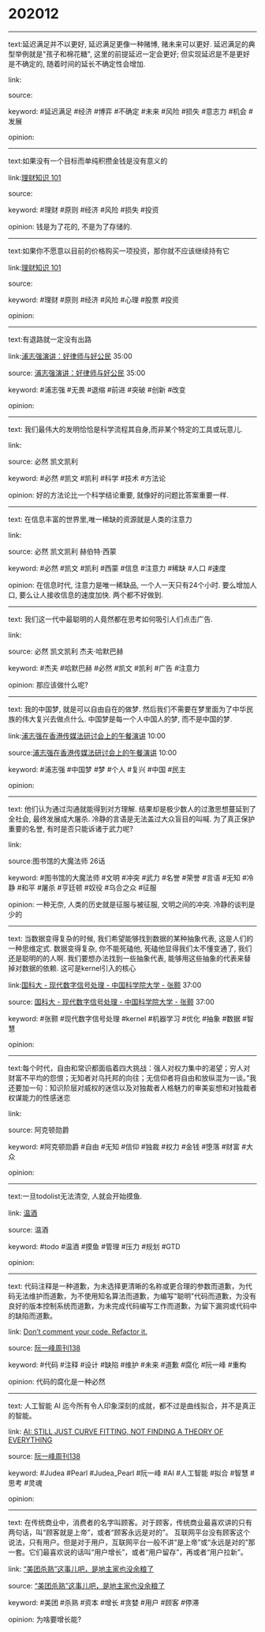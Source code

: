 # 202012

---

text:延迟满足并不以更好, 延迟满足更像一种赌博, 赌未来可以更好. 延迟满足的典型举例就是"孩子和棉花糖", 这里的前提延迟一定会更好; 但实现延迟是不是更好是不确定的, 随着时间的延长不确定性会增加.

link:

source:

keyword: #延迟满足 #经济 #博弈 #不确定 #未来 #风险 #损失 #意志力 #机会 #发展

opinion:

---

text:如果没有一个目标而单纯积攒金钱是没有意义的

link:[理财知识 101](https://www.douban.com/note/783861742/)

source:

keyword: #理财 #原则 #经济 #风险 #损失 #投资

opinion: 钱是为了花的, 不是为了存储的.

---

text:如果你不愿意以目前的价格购买一项投资，那你就不应该继续持有它

link:[理财知识 101](https://www.douban.com/note/783861742/)

source:

keyword: #理财 #原则 #经济 #风险 #心理 #股票 #投资

opinion:

---

text:有退路就一定没有出路

link:[浦志强演讲：好律师与好公民](https://www.youtube.com/watch?v=PfKpXfEgunY) 35:00

source: [浦志强演讲：好律师与好公民](https://www.youtube.com/watch?v=PfKpXfEgunY) 35:00

keyword: #浦志强 #无畏 #退缩 #前进 #突破 #创新 #改变

opinion:

---

text: 我们最伟大的发明恰恰是科学流程其自身,而非某个特定的工具或玩意儿.

link:

source: 必然 凯文凯利

keyword: #必然 #凯文 #凯利 #科学 #技术 #方法论

opinion: 好的方法论比一个科学结论重要, 就像好的问题比答案重要一样.

---

text: 在信息丰富的世界里,唯一稀缺的资源就是人类的注意力

link:

source: 必然 凯文凯利 赫伯特·西蒙

keyword: #必然 #凯文 #凯利 #西蒙 #信息 #注意力 #稀缺 #人口 #速度

opinion: 在信息时代, 注意力是唯一稀缺品, 一个人一天只有24个小时. 要么增加人口, 要么让人接收信息的速度加快. 两个都不好做到.

---

text: 我们这一代中最聪明的人竟然都在思考如何吸引人们点击广告.

link:

source:  必然 凯文凯利 杰夫·哈默巴赫

keyword: #杰夫 #哈默巴赫 #必然 #凯文 #凯利 #广告 #注意力

opinion: 那应该做什么呢?

---

text: 我的中国梦, 就是可以自由自在的做梦. 然后我们不需要在梦里面为了中华民族的伟大复兴去做点什么. 中国梦是每一个人中国人的梦, 而不是中国的梦.

link:[浦志强在香港传媒法研讨会上的午餐演讲](https://www.youtube.com/watch?v=o20QI9ov5dY) 10:00

source:[浦志强在香港传媒法研讨会上的午餐演讲](https://www.youtube.com/watch?v=o20QI9ov5dY) 10:00

keyword: #浦志强 #中国梦 #梦 #个人 #复兴 #中国 #民主

opinion:

---

text: 他们认为通过沟通就能得到对方理解. 结果却是极少数人的过激思想蔓延到了全社会, 最终发展成大屠杀. 冷静的言语是无法盖过大众盲目的叫喊. 为了真正保护重要的名誉, 有时是否只能诉诸于武力呢?

link:

source:图书馆的大魔法师 26话

keyword: #图书馆的大魔法师 #文明 #冲突 #武力 #名誉 #荣誉 #言语 #无知 #冷静 #和平 #屠杀 #亨廷顿 #奴役 #乌合之众 #征服

opinion: 一种无奈, 人类的历史就是征服与被征服, 文明之间的冲突. 冷静的谈判是少的

---

text: 当数据变得复杂的时候, 我们希望能够找到数据的某种抽象代表, 这是人们的一种思维定式. 数据变得复杂, 你不能死磕他, 死磕他显得我们太不懂变通了, 我们还是聪明的的人啊. 我们要想办法找到一些抽象代表, 能够用这些抽象的代表来替掉对数据的依赖. 这可是kernel引入的核心

link:[国科大 - 现代数字信号处理 - 中国科学院大学 - 张颢](https://www.bilibili.com/video/BV1bZ4y1T72A?p=17) 37:00

source: [国科大 - 现代数字信号处理 - 中国科学院大学 - 张颢](https://www.bilibili.com/video/BV1bZ4y1T72A?p=17) 37:00

keyword: #张颢 #现代数字信号处理 #kernel #机器学习 #优化 #抽象 #数据 #智慧

opinion:

---

text:每个时代，自由和常识都面临着四大挑战：强人对权力集中的渴望；穷人对财富不平均的怨恨；无知者对乌托邦的向往；无信仰者将自由和放纵混为一谈。”我还要加一句：知识阶层对威权的迷信以及对独裁者人格魅力的审美妄想和对独裁者权谋能力的性感迷恋

link:

source: 阿克顿勋爵

keyword: #阿克顿勋爵 #自由 #无知 #信仰 #独裁 #权力 #金钱 #堕落 #财富 #大众

opinion:

---

text:一旦todolist无法清空, 人就会开始摸鱼.

link: [温酒](https://www.zhihu.com/pin/1322910019222790144)

source: 温酒

keyword: #todo #温酒 #摸鱼 #管理 #压力 #规划 #GTD

opinion:

---

text: 代码注释是一种道歉，为未选择更清晰的名称或更合理的参数而道歉，为代码无法维护而道歉，为不使用知名算法而道歉，为编写"聪明"代码而道歉，为没有良好的版本控制系统而道歉，为未完成代码编写工作而道歉，为留下漏洞或代码中的缺陷而道歉。

link: [Don’t comment your code. Refactor it.](https://critter.blog/2020/09/15/dont-comment-your-code-refactor-it/)

source: [阮一峰周刊138](http://www.ruanyifeng.com/blog/2020/12/weekly-issue-138.html)

keyword: #代码 #注释 #设计 #缺陷 #维护 #未来 #道歉 #腐化 #阮一峰 #重构

opinion: 代码的腐化是一种必然

---

text: 人工智能 AI 迄今所有令人印象深刻的成就，都不过是曲线拟合，并不是真正的智能。

link: [AI: STILL JUST CURVE FITTING, NOT FINDING A THEORY OF EVERYTHING](https://mindmatters.ai/2020/12/ai-still-just-curve-fitting-not-finding-a-theory-of-everything/)

source: [阮一峰周刊138](http://www.ruanyifeng.com/blog/2020/12/weekly-issue-138.html)

keyword:  #Judea #Pearl #Judea_Pearl #阮一峰 #AI #人工智能 #拟合 #智慧 #思考 #灵魂

opinion:

---

text: 在传统商业中，消费者的名字叫顾客。对于顾客，传统商业最喜欢讲的只有两句话，叫“顾客就是上帝”，或者“顾客永远是对的”。 互联网平台没有顾客这个说法，只有用户。但是对于用户，互联网平台一般不讲“是上帝”或“永远是对的”那一套。它们最喜欢说的话叫“用户增长”，或者“用户留存”，再或者“用户拉新”。

link: [“美团杀熟”这事儿吧，是地主家也没余粮了](https://www.solidot.org/story?sid=66415)

source: [“美团杀熟”这事儿吧，是地主家也没余粮了](https://www.solidot.org/story?sid=66415)

keyword: #美团 #杀熟 #资本 #增长 #贪婪 #用户 #顾客 #停滞

opinion: 为啥要增长能?
